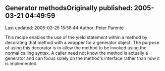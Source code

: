 ## Generator methodsOriginally published: 2005-03-21 04:49:59 
Last updated: 2005-03-25 15:58:44 
Author: Peter Parente 
 
This recipe enables the use of the yield statement within a method by decorating that method with a wrapper for a generator object. The purpose of using this decorator is to allow the method to be invoked using the normal calling syntax. A caller need not know the method is actually a generator and can focus solely on the method's interface rather than how it is implemented.